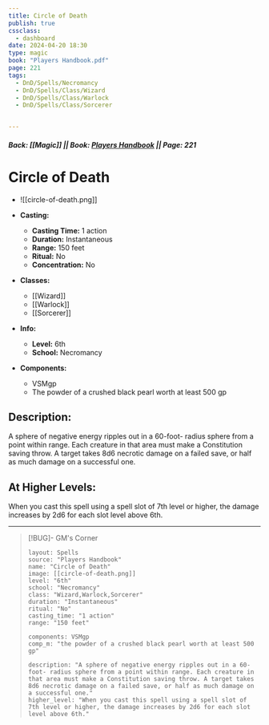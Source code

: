 ```yaml
---
title: Circle of Death
publish: true
cssclass:
  - dashboard
date: 2024-04-20 18:30
type: magic
book: "Players Handbook.pdf"
page: 221
tags:
  - DnD/Spells/Necromancy
  - DnD/Spells/Class/Wizard
  - DnD/Spells/Class/Warlock
  - DnD/Spells/Class/Sorcerer


---
```


##### Back: [[Magic]] || Book: [Players Handbook](https://drive.google.com/drive/folders/1O5bhpYizcIT5xxAoLOuzCRht_PVS7VSG?usp=sharing) || Page: 221

# Circle of Death
- ![[circle-of-death.png]]
- **Casting:**
    - **Casting Time:** 1 action
    - **Duration:** Instantaneous
    - **Range:** 150 feet
    - **Ritual:** No
    - **Concentration:** No
- **Classes:**
    - [[Wizard]]
    - [[Warlock]]
    - [[Sorcerer]]

- **Info:**
    - **Level:** 6th
    - **School:** Necromancy
- **Components:**
    - VSMgp
    - The powder of a crushed black pearl worth at least 500 gp

## Description:
A sphere of negative energy ripples out in a 60-foot- radius sphere from a point within range. Each creature in that area must make a Constitution saving throw. A target takes 8d6 necrotic damage on a failed save, or half as much damage on a successful one.

## At Higher Levels:
When you cast this spell using a spell slot of 7th level or higher, the damage increases by 2d6 for each slot level above 6th.

---

> [!BUG]- GM's Corner
>
> ```statblock
> layout: Spells
> source: "Players Handbook"
> name: "Circle of Death"
> image: [[circle-of-death.png]]
> level: "6th"
> school: "Necromancy"
> class: "Wizard,Warlock,Sorcerer"
> duration: "Instantaneous"
> ritual: "No"
> casting_time: "1 action"
> range: "150 feet"
>
> components: VSMgp
> comp_m: "the powder of a crushed black pearl worth at least 500 gp"
>
> description: "A sphere of negative energy ripples out in a 60-foot- radius sphere from a point within range. Each creature in that area must make a Constitution saving throw. A target takes 8d6 necrotic damage on a failed save, or half as much damage on a successful one."
> higher_level: "When you cast this spell using a spell slot of 7th level or higher, the damage increases by 2d6 for each slot level above 6th."
> ```

